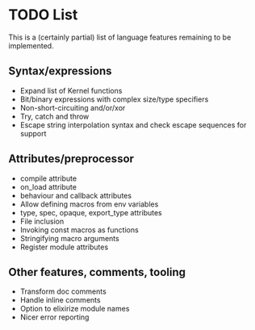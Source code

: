 # TODO List

This is a (certainly partial) list of language features remaining to be implemented.

## Syntax/expressions

*   Expand list of Kernel functions
*   Bit/binary expressions with complex size/type specifiers
*   Non-short-circuiting and/or/xor
*   Try, catch and throw
*   Escape string interpolation syntax and check escape sequences for support

## Attributes/preprocessor

*   compile attribute
*   on_load attribute
*   behaviour and callback attributes
*   Allow defining macros from env variables
*   type, spec, opaque, export_type attributes
*   File inclusion
*   Invoking const macros as functions
*   Stringifying macro arguments
*   Register module attributes

## Other features, comments, tooling

*   Transform doc comments
*   Handle inline comments
*   Option to elixirize module names
*   Nicer error reporting
